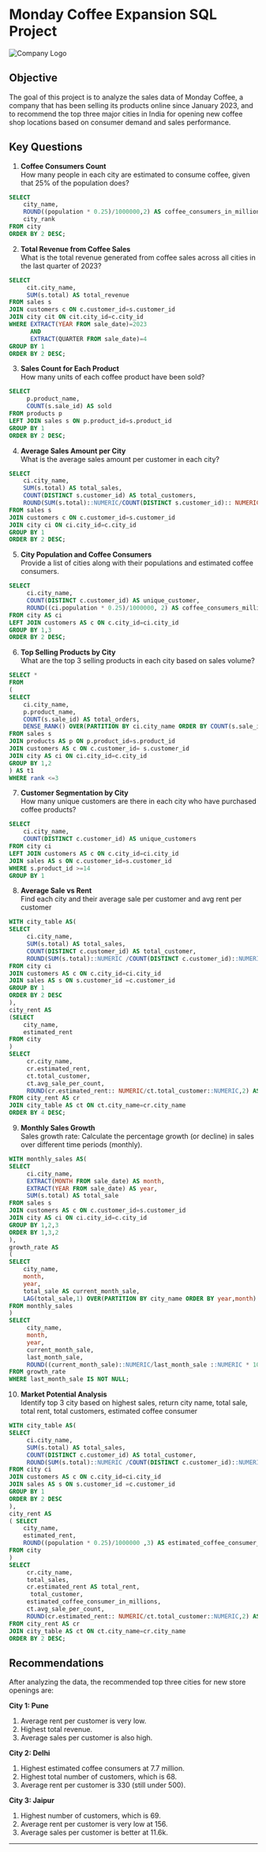 # Monday Coffee Expansion SQL Project

![Company Logo](https://github.com/najirh/Monday-Coffee-Expansion-Project-P8/blob/main/1.png)

## Objective
The goal of this project is to analyze the sales data of Monday Coffee, a company that has been selling its products online since January 2023, and to recommend the top three major cities in India for opening new coffee shop locations based on consumer demand and sales performance.

## Key Questions
1. **Coffee Consumers Count**  
   How many people in each city are estimated to consume coffee, given that 25% of the population does?
``` sql
SELECT 
    city_name,
	ROUND((population * 0.25)/1000000,2) AS coffee_consumers_in_millions,
	city_rank
FROM city
ORDER BY 2 DESC;
```
2. **Total Revenue from Coffee Sales**  
   What is the total revenue generated from coffee sales across all cities in the last quarter of 2023?
``` sql
SELECT 
     cit.city_name,
     SUM(s.total) AS total_revenue
FROM sales s
JOIN customers c ON c.customer_id=s.customer_id
JOIN city cit ON cit.city_id=c.city_id
WHERE EXTRACT(YEAR FROM sale_date)=2023
      AND
      EXTRACT(QUARTER FROM sale_date)=4
GROUP BY 1
ORDER BY 2 DESC;
```

3. **Sales Count for Each Product**  
   How many units of each coffee product have been sold?
``` sql
SELECT 
     p.product_name,
	 COUNT(s.sale_id) AS sold
FROM products p
LEFT JOIN sales s ON p.product_id=s.product_id
GROUP BY 1
ORDER BY 2 DESC;
```

4. **Average Sales Amount per City**  
   What is the average sales amount per customer in each city?
``` sql
SELECT 
    ci.city_name,
	SUM(s.total) AS total_sales,
	COUNT(DISTINCT s.customer_id) AS total_customers,
	ROUND(SUM(s.total)::NUMERIC/COUNT(DISTINCT s.customer_id):: NUMERIC ,2) AS avg_sale_per_customer
FROM sales s
JOIN customers c ON c.customer_id=s.customer_id
JOIN city ci ON ci.city_id=c.city_id
GROUP BY 1
ORDER BY 2 DESC;
```

5. **City Population and Coffee Consumers**  
   Provide a list of cities along with their populations and estimated coffee consumers.
``` sql
SELECT
     ci.city_name,
	 COUNT(DISTINCT c.customer_id) AS unique_customer,
	 ROUND((ci.population * 0.25)/1000000, 2) AS coffee_consumers_millions
FROM city AS ci
LEFT JOIN customers AS c ON c.city_id=ci.city_id
GROUP BY 1,3
ORDER BY 2 DESC;
```

6. **Top Selling Products by City**  
   What are the top 3 selling products in each city based on sales volume?
``` sql
SELECT *
FROM
(
SELECT
    ci.city_name,
	p.product_name,
	COUNT(s.sale_id) AS total_orders,
	DENSE_RANK() OVER(PARTITION BY ci.city_name ORDER BY COUNT(s.sale_id) DESC) AS rank
FROM sales s 
JOIN products AS p ON p.product_id=s.product_id
JOIN customers AS c ON c.customer_id= s.customer_id
JOIN city AS ci ON ci.city_id=c.city_id
GROUP BY 1,2
) AS t1
WHERE rank <=3
```

7. **Customer Segmentation by City**  
   How many unique customers are there in each city who have purchased coffee products?
``` sql
SELECT
    ci.city_name,
    COUNT(DISTINCT c.customer_id) AS unique_customers
FROM city ci
LEFT JOIN customers AS c ON c.city_id=ci.city_id
JOIN sales AS s ON c.customer_id=s.customer_id
WHERE s.product_id >=14
GROUP BY 1
```

8. **Average Sale vs Rent**  
   Find each city and their average sale per customer and avg rent per customer
``` sql
WITH city_table AS(
SELECT 
     ci.city_name,
	 SUM(s.total) AS total_sales,
	 COUNT(DISTINCT c.customer_id) AS total_customer,
	 ROUND(SUM(s.total)::NUMERIC /COUNT(DISTINCT c.customer_id)::NUMERIC,2) AS avg_sale_per_count
FROM city ci
JOIN customers AS c ON c.city_id=ci.city_id
JOIN sales AS s ON s.customer_id =c.customer_id
GROUP BY 1
ORDER BY 2 DESC
),
city_rent AS
(SELECT 
    city_name,
	estimated_rent
FROM city
)
SELECT 
     cr.city_name,
	 cr.estimated_rent,
	 ct.total_customer,
	 ct.avg_sale_per_count,
	 ROUND(cr.estimated_rent:: NUMERIC/ct.total_customer::NUMERIC,2) AS avg_rent_for_customer
FROM city_rent AS cr
JOIN city_table AS ct ON ct.city_name=cr.city_name
ORDER BY 4 DESC;
```

9. **Monthly Sales Growth**  
   Sales growth rate: Calculate the percentage growth (or decline) in sales over different time periods (monthly).
``` sql
WITH monthly_sales AS(
SELECT 
     ci.city_name,
	 EXTRACT(MONTH FROM sale_date) AS month,
	 EXTRACT(YEAR FROM sale_date) AS year,
	 SUM(s.total) AS total_sale
FROM sales s
JOIN customers AS c ON c.customer_id=s.customer_id
JOIN city AS ci ON ci.city_id=c.city_id
GROUP BY 1,2,3
ORDER BY 1,3,2
),
growth_rate AS
(
SELECT 
    city_name,
	month,
	year,
	total_sale AS current_month_sale,
	LAG(total_sale,1) OVER(PARTITION BY city_name ORDER BY year,month) AS last_month_sale
FROM monthly_sales 
)
SELECT 
     city_name,
	 month,
	 year,
	 current_month_sale,
	 last_month_sale,
	 ROUND((current_month_sale)::NUMERIC/last_month_sale ::NUMERIC * 100 , 2) AS growth_rate
FROM growth_rate
WHERE last_month_sale IS NOT NULL;
```

10. **Market Potential Analysis**  
    Identify top 3 city based on highest sales, return city name, total sale, total rent, total customers, estimated  coffee consumer
``` sql
WITH city_table AS(
SELECT 
     ci.city_name,
	 SUM(s.total) AS total_sales,
	 COUNT(DISTINCT c.customer_id) AS total_customer,
	 ROUND(SUM(s.total)::NUMERIC /COUNT(DISTINCT c.customer_id)::NUMERIC,2) AS avg_sale_per_count
FROM city ci
JOIN customers AS c ON c.city_id=ci.city_id
JOIN sales AS s ON s.customer_id =c.customer_id
GROUP BY 1
ORDER BY 2 DESC
),
city_rent AS
( SELECT 
    city_name,
	estimated_rent,
	ROUND((population * 0.25)/1000000 ,3) AS estimated_coffee_consumer_in_millions
FROM city
)
SELECT 
     cr.city_name,
	 total_sales,
	 cr.estimated_rent AS total_rent,
	  total_customer,
	 estimated_coffee_consumer_in_millions,
	 ct.avg_sale_per_count,
	 ROUND(cr.estimated_rent:: NUMERIC/ct.total_customer::NUMERIC,2) AS avg_rent_for_customer
FROM city_rent AS cr
JOIN city_table AS ct ON ct.city_name=cr.city_name
ORDER BY 2 DESC;
```    

## Recommendations
After analyzing the data, the recommended top three cities for new store openings are:

**City 1: Pune**  
1. Average rent per customer is very low.  
2. Highest total revenue.  
3. Average sales per customer is also high.

**City 2: Delhi**  
1. Highest estimated coffee consumers at 7.7 million.  
2. Highest total number of customers, which is 68.  
3. Average rent per customer is 330 (still under 500).

**City 3: Jaipur**  
1. Highest number of customers, which is 69.  
2. Average rent per customer is very low at 156.  
3. Average sales per customer is better at 11.6k.

---

